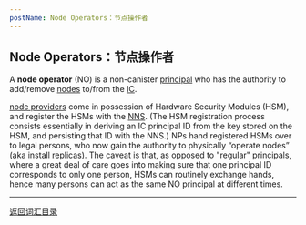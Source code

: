 ```yaml
---
postName: Node Operators：节点操作者
---
```

## Node Operators：节点操作者

A **node operator** (NO) is a non-canister [principal](../P/principal) who has the authority to add/remove [nodes](node) to/from the [IC](../I/ic).<br>

[node providers](../N/nodeprovider) come in possession of Hardware Security Modules (HSM), and register the HSMs with the [NNS](nns). (The HSM registration process consists essentially in deriving an IC principal ID from the key stored on the HSM, and persisting that ID with the NNS.) NPs hand registered HSMs over to legal persons, who now gain the authority to physically “operate nodes” (aka install [replicas](../R/replica)). The caveat is that, as opposed to "regular" principals, where a great deal of care goes into making sure that one principal ID corresponds to only one person, HSMs can routinely exchange hands, hence many persons can act as the same NO principal at different times.

---
[返回词汇目录](../glossary)